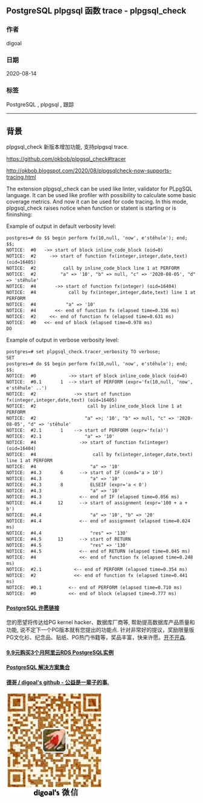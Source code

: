 ## PostgreSQL plpgsql 函数 trace - plpgsql_check    
    
### 作者    
digoal    
    
### 日期    
2020-08-14    
    
### 标签    
PostgreSQL , plpgsql , 跟踪     
    
----    
    
## 背景    
plpgsql_check 新版本增加功能, 支持plpgsql trace.      
    
https://github.com/okbob/plpgsql_check#tracer    
    
http://okbob.blogspot.com/2020/08/plpgsqlcheck-now-supports-tracing.html    
    
The extension plpgsql_check can be used like linter, validator for PLpgSQL language. It can be used like profiler with possibility to calculate some basic coverage metrics. And now it can be used for code tracing. In this mode, plpgsql_check raises notice when function or statent is starting or is fininshing:     
    
Example of output in default verbosity level:    
    
```    
postgres=# do $$ begin perform fx(10,null, 'now', e'stěhule'); end; $$;    
NOTICE:  #0   ->> start of block inline_code_block (oid=0)    
NOTICE:  #2     ->> start of function fx(integer,integer,date,text) (oid=16405)    
NOTICE:  #2          call by inline_code_block line 1 at PERFORM    
NOTICE:  #2         "a" => '10', "b" => null, "c" => '2020-08-05', "d" => 'stěhule'    
NOTICE:  #4       ->> start of function fx(integer) (oid=16404)    
NOTICE:  #4            call by fx(integer,integer,date,text) line 1 at PERFORM    
NOTICE:  #4           "a" => '10'    
NOTICE:  #4       <<- end of function fx (elapsed time=0.336 ms)    
NOTICE:  #2     <<- end of function fx (elapsed time=0.631 ms)    
NOTICE:  #0   <<- end of block (elapsed time=0.978 ms)    
DO    
```    
    
Example of output in verbose verbosity level:    
    
```    
postgres=# set plpgsql_check.tracer_verbosity TO verbose;    
SET    
postgres=# do $$ begin perform fx(10,null, 'now', e'stěhule'); end; $$;    
NOTICE:  #0            ->> start of block inline_code_block (oid=0)    
NOTICE:  #0.1       1  --> start of PERFORM (expr='fx(10,null, 'now', e'stěhule' ..')    
NOTICE:  #2              ->> start of function fx(integer,integer,date,text) (oid=16405)    
NOTICE:  #2                   call by inline_code_block line 1 at PERFORM    
NOTICE:  #2                  "a" =>; '10', "b" => null, "c" => '2020-08-05', "d" => 'stěhule'    
NOTICE:  #2.1       1    --> start of PERFORM (expr='fx(a)')    
NOTICE:  #2.1                "a" => '10'    
NOTICE:  #4                ->> start of function fx(integer) (oid=16404)    
NOTICE:  #4                     call by fx(integer,integer,date,text) line 1 at PERFORM    
NOTICE:  #4                    "a" => '10'    
NOTICE:  #4.3       6      --> start of IF (cond='a > 10')    
NOTICE:  #4.3                  "a" => '10'    
NOTICE:  #4.3       8          ELSEIF (expr='a < 0')    
NOTICE:  #4.3                  "a" => '10'    
NOTICE:  #4.3              <-- end of IF (elapsed time=0.056 ms)    
NOTICE:  #4.4      12      --> start of assignment (expr='100 + a + b')    
NOTICE:  #4.4                  "a" => '10', "b" => '20'    
NOTICE:  #4.4              <-- end of assignment (elapsed time=0.024 ms)    
NOTICE:  #4.4                  "res" => '130'    
NOTICE:  #4.5      13      --> start of RETURN    
NOTICE:  #4.5                  "res" => '130'    
NOTICE:  #4.5              <-- end of RETURN (elapsed time=0.045 ms)    
NOTICE:  #4                <<- end of function fx (elapsed time=0.248 ms)    
NOTICE:  #2.1            <-- end of PERFORM (elapsed time=0.354 ms)    
NOTICE:  #2              <<- end of function fx (elapsed time=0.441 ms)    
NOTICE:  #0.1          <-- end of PERFORM (elapsed time=0.710 ms)    
NOTICE:  #0            <<- end of block (elapsed time=0.777 ms)    
```    
    
    
  
  
  
  
  
  
  
  
  
  
  
  
  
  
  
  
  
  
  
  
  
  
  
  
  
  
  
  
  
  
  
  
  
  
  
  
  
#### [PostgreSQL 许愿链接](https://github.com/digoal/blog/issues/76 "269ac3d1c492e938c0191101c7238216")
您的愿望将传达给PG kernel hacker、数据库厂商等, 帮助提高数据库产品质量和功能, 说不定下一个PG版本就有您提出的功能点. 针对非常好的提议，奖励限量版PG文化衫、纪念品、贴纸、PG热门书籍等，奖品丰富，快来许愿。[开不开森](https://github.com/digoal/blog/issues/76 "269ac3d1c492e938c0191101c7238216").  
  
  
#### [9.9元购买3个月阿里云RDS PostgreSQL实例](https://www.aliyun.com/database/postgresqlactivity "57258f76c37864c6e6d23383d05714ea")
  
  
#### [PostgreSQL 解决方案集合](https://yq.aliyun.com/topic/118 "40cff096e9ed7122c512b35d8561d9c8")
  
  
#### [德哥 / digoal's github - 公益是一辈子的事.](https://github.com/digoal/blog/blob/master/README.md "22709685feb7cab07d30f30387f0a9ae")
  
  
![digoal's wechat](../pic/digoal_weixin.jpg "f7ad92eeba24523fd47a6e1a0e691b59")
  

